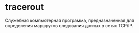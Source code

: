 # tracerout
Cлужебная компьютерная программа, предназначенная для определения маршрутов следования данных в сетях TCP/IP.
